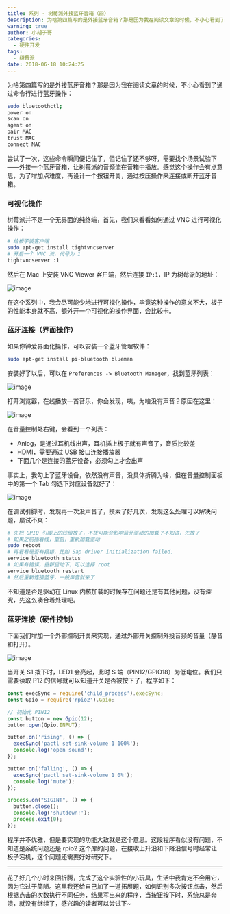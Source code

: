 ```yaml
---
title: 系列 - 树莓派外接蓝牙音箱（四）
description: 为啥第四篇写的是外接蓝牙音箱？那是因为我在阅读文章的时候，不小心看到了通过命令行进行蓝牙操作
warning: true
author: 小胡子哥
categories:
  - 硬件开发
tags:
  - 树莓派
date: 2018-06-18 10:24:25
---
```


为啥第四篇写的是外接蓝牙音箱？那是因为我在阅读文章的时候，不小心看到了通过命令行进行蓝牙操作：

```bash
sudo bluetoothctl;
power on
scan on
agent on
pair MAC
trust MAC
connect MAC
```

尝试了一次，这些命令瞬间便记住了，但记住了还不够呀，需要找个场景试验下——外接一个蓝牙音箱，让树莓派的音频流在音箱中播放。感觉这个操作会有点意思，为了增加点难度，再设计一个按钮开关，通过按压操作来连接或断开蓝牙音箱。

### 可视化操作

树莓派并不是一个无界面的纯终端，首先，我们来看看如何通过 VNC 进行可视化操作：

```bash
# 给板子装客户端
sudo apt-get install tightvncserver
# 开启一个 VNC 流，代号为 1
tightvncserver :1
```

然后在 Mac 上安装 VNC Viewer 客户端，然后连接 `IP:1`，IP 为树莓派的地址：

![image](/blogimgs/2018/06/18/2018-06-12-20-34-53.png)

在这个系列中，我会尽可能少地进行可视化操作，毕竟这种操作的意义不大，板子的性能本身就不高，额外开一个可视化的操作界面，会比较卡。

### 蓝牙连接（界面操作）

如果你钟爱界面化操作，可以安装一个蓝牙管理软件：

```bash
sudo apt-get install pi-bluetooth blueman
```

安装好了以后，可以在 `Preferences -> Bluetooth Manager`，找到蓝牙列表：

![image](/blogimgs/2018/06/18/2018-06-18-23-04-53.png)

打开浏览器，在线播放一首音乐，你会发现，咦，为啥没有声音？原因在这里：

![image](/blogimgs/2018/06/18/2018-06-17-03-03-22.png)

在音量控制处右键，会看到一个列表：

- Anlog，是通过耳机线出声，耳机插上板子就有声音了，音质比较差
- HDMI，需要通过 USB 接口连接播放器
- 下面几个是连接的蓝牙设备，必须勾上才会出声

事实上，我勾上了蓝牙设备，依然没有声音，没具体折腾为啥，但在音量控制面板中的第一个 Tab 勾选下对应设备就好了：

![image](/blogimgs/2018/06/18/2018-06-17-03-02-32.png)

在调试引脚时，发现再一次没声音了，摸索了好几次，发现这么处理可以解决问题，屡试不爽：

```bash
# 先把 GPIO 引脚上的线给拔了，不拔可能会影响蓝牙驱动的加载？不知道，先拔了
# 如果之前插着线，重启，重新加载驱动
sudo reboot
# 再看看是否有报错，比如 Sap driver initialization failed.
service bluetooth status
# 如果有错误，重新启动下，可以选择 root
service bluetooth restart
# 然后重新连接蓝牙，一般声音就来了
```

不知道是否是驱动在 Linux 内核加载的时候存在问题还是有其他问题，没有深究，先这么凑合着处理吧。

### 蓝牙连接（硬件控制）

下面我们增加一个外部控制开关来实现，通过外部开关控制外投音频的音量（静音和打开）。

![image](/blogimgs/2018/06/18/2018-06-18-12-08-12.png)

当开关 S1 拨下时，LED1 会亮起，此时 S 端（PIN12/GPIO18）为低电位。我们只需要读取 P12 的信号就可以知道开关是否被按下了，程序如下：

```js
const execSync = require('child_process').execSync;
const Gpio = require('rpio2').Gpio;

// 初始化 PIN12
const button = new Gpio(12);
button.open(Gpio.INPUT);

button.on('rising', () => {
  execSync('pactl set-sink-volume 1 100%');
  console.log('open sound');
});

button.on('falling', () => {
  execSync('pactl set-sink-volume 1 0%');
  console.log('mute');
});

process.on("SIGINT", () => {
  button.close();
  console.log('shutdown!');
  process.exit(0);
});
```

程序并不优雅，但是要实现的功能大致就是这个意思。这段程序看似没有问题，不知道是系统问题还是 rpio2 这个库的问题，在接收上升沿和下降沿信号时经常让板子宕机，这个问题还需要好好研究下。

---

花了好几个小时来回折腾，完成了这个实验性的小玩具，生活中我肯定不会用它，因为它过于简陋。这里我还给自己加了一道拓展题，如何识别多次按钮点击，然后根据点击的次数执行不同任务，结果写出来的程序，当按钮按下时，系统总是奔溃，就没有继续了，感兴趣的读者可以尝试下~


